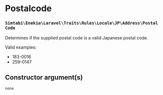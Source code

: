 # Postalcode
### `Simtabi\Enekia\Laravel\Traits\Rules\Locale\JP\Address\PostalCode`

Determines if the supplied postal code is a valid Japanese postal code.

Valid examples:

- 183-0016
- 259-0147

## Constructor argument(s)

```php
none
```